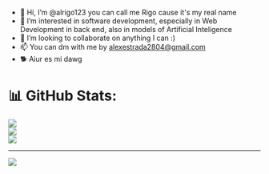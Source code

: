 - 👋 Hi, I’m @alrigo123 you can call me Rigo cause it's my real name
- 👀 I’m interested in software development, especially in Web Development in back end, also in models of Artificial Inteligence
- 💞️ I’m looking to collaborate on anything I can :)
- 📫 You can dm with me by alexestrada2804@gmail.com
- 🐕 Aiur es mi dawg
<!---
alrigo123/alrigo123 is a ✨ special ✨ repository because its `README.md` (this file) appears on your GitHub profile.
You can click the Preview link to take a look at your changes.
--->

# 📊 GitHub Stats:
![](https://github-readme-stats.vercel.app/api?username=alrigo123&theme=dark&hide_border=false&include_all_commits=false&count_private=false)<br/>
![](https://nirzak-streak-stats.vercel.app/?user=alrigo123&theme=dark&hide_border=false)<br/>
![](https://github-readme-stats.vercel.app/api/top-langs/?username=alrigo123&theme=dark&hide_border=false&include_all_commits=false&count_private=false&layout=compact)

---
[![](https://visitcount.itsvg.in/api?id=alrigo123&icon=0&color=0)](https://visitcount.itsvg.in)

<!-- Proudly created with GPRM ( https://gprm.itsvg.in ) -->
